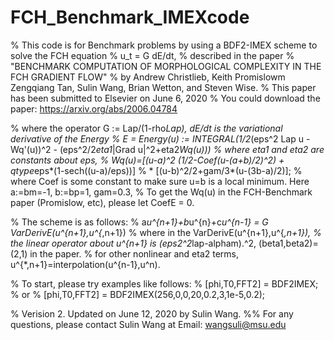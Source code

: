 # FCH_Benchmark_IMEXcode
% This code is for Benchmark problems by using a BDF2-IMEX scheme to solve the FCH equation 
%                            u_t = G dE/dt,
% described in the paper 
%         "BENCHMARK COMPUTATION OF MORPHOLOGICAL COMPLEXITY IN THE FCH GRADIENT FLOW"
% by Andrew Christlieb, Keith Promislowm Zengqiang Tan, Sulin Wang, Brian Wetton, and Steven Wise.
% This paper has been submitted to Elsevier on June 6, 2020
% You could download the paper: https://arxiv.org/abs/2006.04784

% where the operator G := Lap/(1-rho*Lap), dE/dt is the variational derivative of the Energy
%    E = Energy(u) := INTEGRAL(1/2*(eps^2 Lap u - Wq'(u))^2 - (eps^2/2*eta1*|Grad u|^2+eta2*Wq(u))) 
% where eta1 and eta2 are constants about eps,
%    Wq(u)=[(u-a)^2 *(1/2-Coef*(u-(a+b)/2)^2) + qtype*eps*(1-sech((u-a)/eps))]
%          * [(u-b)^2/2+gam/3*(u-(3b-a)/2)];
% where Coef is some constant to make sure u=b is a local minimum. Here a:=bm=-1, b:=bp=1, gam=0.3,
% To get the Wq(u) in the FCH-Benchmark paper (Promislow, etc), please let CoefE = 0.

% The scheme is as follows:
%       a*u^{n+1}+b*u^{n}+c*u^{n-1} = G VarDerivE(u^{n+1},u^{*,n+1})
% where in the VarDerivE(u^{n+1},u^{*,n+1}),
% the linear operator about u^{n+1} is (eps2^2*lap-alpham).^2, (beta1,beta2)=(2,1) in the paper. 
% for other nonlinear and eta2 terms, u^{*,n+1}=interpolation(u^{n-1},u^n).

% To start, please try examples like follows:
% [phi,T0,FFT2] = BDF2IMEX;
% or 
% [phi,T0,FFT2] = BDF2IMEX(256,0,0,20,0.2,3,1e-5,0.2);

% Verision 2. Updated on June 12, 2020 by Sulin Wang.
%% For any questions, please contact Sulin Wang at Email: wangsuli@msu.edu

